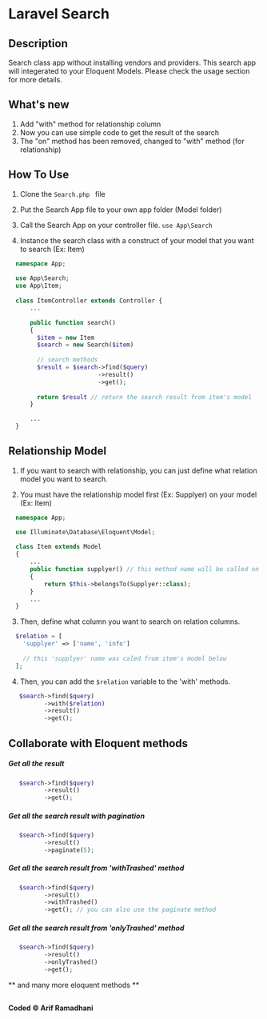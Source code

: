 # Laravel Search

## Description 

Search class app without installing vendors and providers. This search app will integerated to your Eloquent Models. Please check the usage section for more details.

## What's new
1. Add "with" method for relationship column
2. Now you can use simple code to get the result of the search
2. The "on" method has been removed, changed to "with" method (for relationship)

## How To Use
1. Clone the ```Search.php ``` file

2. Put the Search App file to your own app folder (Model folder)

3. Call the Search App on your controller file.
    ```use App\Search ```
    
4. Instance the search class with a construct of your model that you want to search (Ex: Item)
```php
  namespace App;
  
  use App\Search;
  use App\Item;
  
  class ItemController extends Controller {
      ...    

      public function search()
      {
        $item = new Item 
        $search = new Search($item)
            
        // search methods
        $result = $search->find($query)
                         ->result()
                         ->get();
        
        return $result // return the search result from item's model
      }

      ...
  }
```

## Relationship Model
1. If you want to search with relationship, you can just define what relation model you want to search.

2. You must have the relationship model first (Ex: Supplyer) on your model (Ex: Item)
```php
  namespace App;

  use Illuminate\Database\Eloquent\Model;
  
  class Item extends Model
  {
      ...
      public function supplyer() // this method name will be called on the relation array with a string variable
      {
          return $this->belongsTo(Supplyer::class);
      }
      ...
  }
```

3. Then, define what column you want to search on relation columns.
```php 
  $relation = [
    'supplyer' => ['name', 'info']
    
    // this 'supplyer' name was caled from item's model below
  ];
```

4. Then, you can add the ```$relation``` variable to the 'with' methods.
```php
   $search->find($query)
          ->with($relation)
          ->result() 
          ->get();
```

## Collaborate with Eloquent methods

##### Get all the result
```php
   $search->find($query)
          ->result() 
          ->get();
```

##### Get all the search result with pagination
```php
   $search->find($query)
          ->result() 
          ->paginate(5);
```

##### Get all the search result from 'withTrashed' method
```php
   $search->find($query)
          ->result()
          ->withTrashed()
          ->get(); // you can also use the paginate method
```

##### Get all the search result from 'onlyTrashed' method 
```php
   $search->find($query)
          ->result()
          ->onlyTrashed()
          ->get();
```
** and many more eloquent methods **

##

#### Coded © Arif Ramadhani
